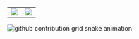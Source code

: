 <table border="0">
  <tr>
    <td>
      <a href="#TOP">
        <img src="https://github-readme-stats-git-masterrstaa-rickstaa.vercel.app/api/top-langs/?username=MixNors&layout=compact&hide=VHDL,javascript&langs_count=8&hide_border=true" style="color:gray;cursor:pointer;pointer-events:none;">
      </a>
    </td>
    <td>
      <a href="#TOP">
        <img src="https://github-readme-stats-git-masterrstaa-rickstaa.vercel.app/api?username=MixNors&count_private=true&show_icons=true&theme=buefy&hide_border=true" style="color:gray;cursor:pointer;pointer-events:none;">
      </a>
    </td>
  </tr>
</table>

<picture>
  <source media="(prefers-color-scheme: dark)" srcset="https://raw.githubusercontent.com/MixNors/MixNors/output/github-contribution-grid-snake-dark.svg">
  <source media="(prefers-color-scheme: light)" srcset="https://raw.githubusercontent.com/MixNors/MixNors/output/github-contribution-grid-snake.svg">
  <img alt="github contribution grid snake animation" src="https://raw.githubusercontent.com/MixNors/MixNors/output/github-contribution-grid-snake.svg">
</picture>
